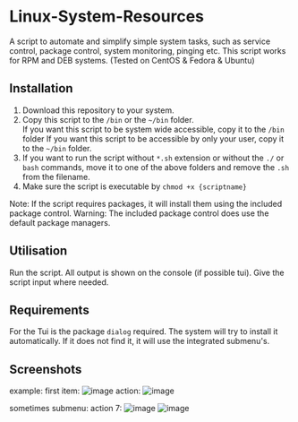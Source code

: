 # Linux-System-Resources
A script to automate and simplify simple system tasks, such as service control, package control, system monitoring,
pinging etc.
This script works for RPM and DEB systems. (Tested on CentOS & Fedora & Ubuntu)

## Installation
<ol>
<li>Download this repository to your system.</li>
  <li>Copy this script to the <code>/bin</code> or the <code>~/bin</code> folder.</li>
  If you want this script to be system wide accessible, copy it to the <code>/bin</code> folder
  If you want this script to be accessible by only your user, copy it to the <code>~/bin</code> folder.

  <li>If you want to run the script without <code>*.sh</code> extension or without the <code>./</code> or <code>bash</code> commands, move it to one of the above folders and remove the <code>.sh</code> from the filename.
<li>Make sure the script is executable by <code>chmod +x {scriptname}</code></li>
</ol>

Note: If the script requires packages, it will install them using the included package control.
Warning: The included package control does use the default package managers.

## Utilisation

Run the script. All output is shown on the console (if possible tui). 
Give the script input where needed.

## Requirements
For the Tui is the package <code>dialog</code> required. The system will try to install it automatically. If it does not find it, it will use the integrated submenu's.

## Screenshots
example: first item:
![image](https://user-images.githubusercontent.com/73343961/120112174-09855700-c175-11eb-92ee-983fdb13529c.png)
action:
![image](https://user-images.githubusercontent.com/73343961/120112189-1a35cd00-c175-11eb-9c23-186112ff89b3.png)

sometimes submenu: action 7:
![image](https://user-images.githubusercontent.com/73343961/120112200-29b51600-c175-11eb-94af-26f181026806.png)
![image](https://user-images.githubusercontent.com/73343961/120112209-30438d80-c175-11eb-81dd-687ba150dea1.png)







